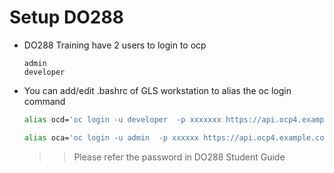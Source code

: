 # Setup DO288 

* DO288 Training have 2 users to login to ocp 
  ```
  admin 
  developer 
  ```

* You can add/edit .bashrc of GLS workstation to alias the oc login command

  ```bash 
  alias ocd='oc login -u developer  -p xxxxxxx https://api.ocp4.example.com:6443'

  alias oca='oc login -u admin  -p xxxxxx https://api.ocp4.example.com:6443'

  ```
  >> Please refer the password in DO288 Student Guide



